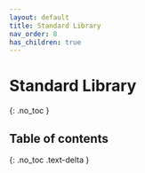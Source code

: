 ```yaml
---
layout: default
title: Standard Library
nav_order: 8
has_children: true
---
```


# Standard Library
{: .no_toc }

## Table of contents
{: .no_toc .text-delta }